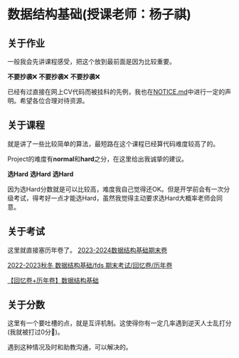 # 数据结构基础(授课老师：杨子祺)

## 关于作业

一般我会先讲课程感受，把这个放到最前面是因为比较重要。

**不要抄袭**❌
**不要抄袭**❌
**不要抄袭**❌

已经有过直接在网上CV代码而被挂科的先例，我也在[NOTICE.md](NOTIICE.md)中进行一定的声明。希望各位合理对待资源。

## 关于课程

就是讲了一些比较简单的算法，最短路在这个课程已经算代码难度较高了的。

Project的难度有**normal**和**hard**之分，在这里给出我诚挚的建议。

**选Hard**
**选Hard**
**选Hard**

因为选Hard分数就是可以比较高，难度我自己觉得还OK。但是开学前会有一次分级考试，得考好一点才能选Hard，虽然我觉得主动要求选Hard大概率老师会同意。

## 关于考试

这里就直接塞历年卷了。
[2023-2024数据结构基础期末卷](https://www.cc98.org/topic/5803479)

[2022-2023秋冬 数据结构基础/fds 期末考试/回忆卷/历年卷](https://www.cc98.org/topic/5507473)

[【回忆卷+历年卷】数据结构基础](https://www.cc98.org/topic/5242520)

## 关于分数

这里有一个要吐槽的点，就是互评机制。这使得你有一定几率遇到逆天人士乱打分(我就被打过0分🤬)。

遇到这种情况及时和助教沟通，可以解决的。
